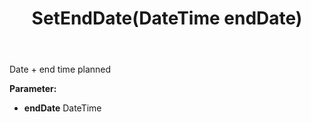 ﻿---
uid: crmscript_ref_NSAlarmData_SetEndDate
title: SetEndDate(DateTime endDate)
intellisense: NSAlarmData.SetEndDate
keywords: NSAlarmData, GetEndDate
so.topic: reference
---

Date + end time planned

**Parameter:** 
 - **endDate** DateTime


